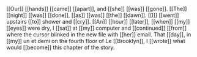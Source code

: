 [[Our]] [[hands]] [[came]] [[apart]], and [[she]] [[was]] [[gone]]. [[The]] [[night]] [[was]] [[done]], [[as]] [[was]] [[the]] [[dawn]]. [[I]] [[went]] upstairs [[to]] shower and [[cry]]. [[An]] [[hour]] [[later]], [[when]] [[my]] [[eyes]] were dry, I [[sat]] at [[my]] computer and [[continued]] [[from]] where the cursor blinked in the new file with [[her]] email. That [[day]], in [[my]] un et demi on the fourth floor of Le [[Brooklyn]], I [[wrote]] what would [[become]] this chapter of the story.